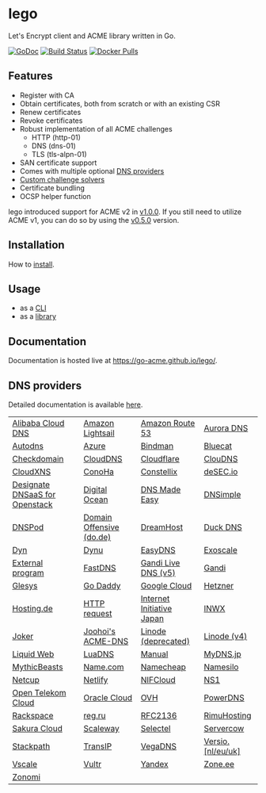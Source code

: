 # lego

Let's Encrypt client and ACME library written in Go.

[![GoDoc](https://godoc.org/github.com/go-acme/lego?status.svg)](https://godoc.org/github.com/go-acme/lego/acme)
[![Build Status](https://travis-ci.com/go-acme/lego.svg?branch=master)](https://travis-ci.com/go-acme/lego)
[![Docker Pulls](https://img.shields.io/docker/pulls/goacme/lego.svg)](https://hub.docker.com/r/goacme/lego/)

## Features

- Register with CA
- Obtain certificates, both from scratch or with an existing CSR
- Renew certificates
- Revoke certificates
- Robust implementation of all ACME challenges
  - HTTP (http-01)
  - DNS (dns-01)
  - TLS (tls-alpn-01)
- SAN certificate support
- Comes with multiple optional [DNS providers](https://go-acme.github.io/lego/dns)
- [Custom challenge solvers](https://go-acme.github.io/lego/usage/library/writing-a-challenge-solver/)
- Certificate bundling
- OCSP helper function

lego introduced support for ACME v2 in [v1.0.0](https://github.com/go-acme/lego/releases/tag/v1.0.0). If you still need to utilize ACME v1, you can do so by using the [v0.5.0](https://github.com/go-acme/lego/releases/tag/v0.5.0) version.

## Installation

How to [install](https://go-acme.github.io/lego/installation/).

## Usage

- as a [CLI](https://go-acme.github.io/lego/usage/cli)
- as a [library](https://go-acme.github.io/lego/usage/library)

## Documentation

Documentation is hosted live at https://go-acme.github.io/lego/.

## DNS providers

Detailed documentation is available [here](https://go-acme.github.io/lego/dns).

<!-- START DNS PROVIDERS LIST -->

|                                                                                 |                                                                                 |                                                                                 |                                                                                 |
|---------------------------------------------------------------------------------|---------------------------------------------------------------------------------|---------------------------------------------------------------------------------|---------------------------------------------------------------------------------|
| [Alibaba Cloud DNS](https://go-acme.github.io/lego/dns/alidns/)                 | [Amazon Lightsail](https://go-acme.github.io/lego/dns/lightsail/)               | [Amazon Route 53](https://go-acme.github.io/lego/dns/route53/)                  | [Aurora DNS](https://go-acme.github.io/lego/dns/auroradns/)                     |
| [Autodns](https://go-acme.github.io/lego/dns/autodns/)                          | [Azure](https://go-acme.github.io/lego/dns/azure/)                              | [Bindman](https://go-acme.github.io/lego/dns/bindman/)                          | [Bluecat](https://go-acme.github.io/lego/dns/bluecat/)                          |
| [Checkdomain](https://go-acme.github.io/lego/dns/checkdomain/)                  | [CloudDNS](https://go-acme.github.io/lego/dns/clouddns/)                        | [Cloudflare](https://go-acme.github.io/lego/dns/cloudflare/)                    | [ClouDNS](https://go-acme.github.io/lego/dns/cloudns/)                          |
| [CloudXNS](https://go-acme.github.io/lego/dns/cloudxns/)                        | [ConoHa](https://go-acme.github.io/lego/dns/conoha/)                            | [Constellix](https://go-acme.github.io/lego/dns/constellix/)                    | [deSEC.io](https://go-acme.github.io/lego/dns/desec/)                           |
| [Designate DNSaaS for Openstack](https://go-acme.github.io/lego/dns/designate/) | [Digital Ocean](https://go-acme.github.io/lego/dns/digitalocean/)               | [DNS Made Easy](https://go-acme.github.io/lego/dns/dnsmadeeasy/)                | [DNSimple](https://go-acme.github.io/lego/dns/dnsimple/)                        |
| [DNSPod](https://go-acme.github.io/lego/dns/dnspod/)                            | [Domain Offensive (do.de)](https://go-acme.github.io/lego/dns/dode/)            | [DreamHost](https://go-acme.github.io/lego/dns/dreamhost/)                      | [Duck DNS](https://go-acme.github.io/lego/dns/duckdns/)                         |
| [Dyn](https://go-acme.github.io/lego/dns/dyn/)                                  | [Dynu](https://go-acme.github.io/lego/dns/dynu/)                                | [EasyDNS](https://go-acme.github.io/lego/dns/easydns/)                          | [Exoscale](https://go-acme.github.io/lego/dns/exoscale/)                        |
| [External program](https://go-acme.github.io/lego/dns/exec/)                    | [FastDNS](https://go-acme.github.io/lego/dns/fastdns/)                          | [Gandi Live DNS (v5)](https://go-acme.github.io/lego/dns/gandiv5/)              | [Gandi](https://go-acme.github.io/lego/dns/gandi/)                              |
| [Glesys](https://go-acme.github.io/lego/dns/glesys/)                            | [Go Daddy](https://go-acme.github.io/lego/dns/godaddy/)                         | [Google Cloud](https://go-acme.github.io/lego/dns/gcloud/)                      | [Hetzner](https://go-acme.github.io/lego/dns/hetzner/)                          |
| [Hosting.de](https://go-acme.github.io/lego/dns/hostingde/)                     | [HTTP request](https://go-acme.github.io/lego/dns/httpreq/)                     | [Internet Initiative Japan](https://go-acme.github.io/lego/dns/iij/)            | [INWX](https://go-acme.github.io/lego/dns/inwx/)                                |
| [Joker](https://go-acme.github.io/lego/dns/joker/)                              | [Joohoi's ACME-DNS](https://go-acme.github.io/lego/dns/acme-dns/)               | [Linode (deprecated)](https://go-acme.github.io/lego/dns/linode/)               | [Linode (v4)](https://go-acme.github.io/lego/dns/linodev4/)                     |
| [Liquid Web](https://go-acme.github.io/lego/dns/liquidweb/)                     | [LuaDNS](https://go-acme.github.io/lego/dns/luadns/)                            | [Manual](https://go-acme.github.io/lego/dns/manual/)                            | [MyDNS.jp](https://go-acme.github.io/lego/dns/mydnsjp/)                         |
| [MythicBeasts](https://go-acme.github.io/lego/dns/mythicbeasts/)                | [Name.com](https://go-acme.github.io/lego/dns/namedotcom/)                      | [Namecheap](https://go-acme.github.io/lego/dns/namecheap/)                      | [Namesilo](https://go-acme.github.io/lego/dns/namesilo/)                        |
| [Netcup](https://go-acme.github.io/lego/dns/netcup/)                            | [Netlify](https://go-acme.github.io/lego/dns/netlify/)                          | [NIFCloud](https://go-acme.github.io/lego/dns/nifcloud/)                        | [NS1](https://go-acme.github.io/lego/dns/ns1/)                                  |
| [Open Telekom Cloud](https://go-acme.github.io/lego/dns/otc/)                   | [Oracle Cloud](https://go-acme.github.io/lego/dns/oraclecloud/)                 | [OVH](https://go-acme.github.io/lego/dns/ovh/)                                  | [PowerDNS](https://go-acme.github.io/lego/dns/pdns/)                            |
| [Rackspace](https://go-acme.github.io/lego/dns/rackspace/)                      | [reg.ru](https://go-acme.github.io/lego/dns/regru/)                             | [RFC2136](https://go-acme.github.io/lego/dns/rfc2136/)                          | [RimuHosting](https://go-acme.github.io/lego/dns/rimuhosting/)                  |
| [Sakura Cloud](https://go-acme.github.io/lego/dns/sakuracloud/)                 | [Scaleway](https://go-acme.github.io/lego/dns/scaleway/)                        | [Selectel](https://go-acme.github.io/lego/dns/selectel/)                        | [Servercow](https://go-acme.github.io/lego/dns/servercow/)                      |
| [Stackpath](https://go-acme.github.io/lego/dns/stackpath/)                      | [TransIP](https://go-acme.github.io/lego/dns/transip/)                          | [VegaDNS](https://go-acme.github.io/lego/dns/vegadns/)                          | [Versio.[nl/eu/uk]](https://go-acme.github.io/lego/dns/versio/)                 |
| [Vscale](https://go-acme.github.io/lego/dns/vscale/)                            | [Vultr](https://go-acme.github.io/lego/dns/vultr/)                              | [Yandex](https://go-acme.github.io/lego/dns/yandex/)                            | [Zone.ee](https://go-acme.github.io/lego/dns/zoneee/)                           |
| [Zonomi](https://go-acme.github.io/lego/dns/zonomi/)                            |                                                                                 |                                                                                 |                                                                                 |

<!-- END DNS PROVIDERS LIST -->
